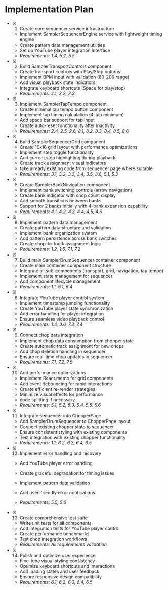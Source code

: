 # Implementation Plan

- [x] 1. Create core sequencer service infrastructure





  - Implement SamplerSequencerEngine service with lightweight timing engine
  - Create pattern data management utilities
  - Set up YouTube player integration interface
  - _Requirements: 1.4, 5.2, 5.5_


- [x] 2. Build SamplerTransportControls component




  - Create transport controls with Play/Stop buttons
  - Implement BPM input with validation (60-200 range)
  - Add visual playback state indicators
  - Integrate keyboard shortcuts (Space for play/stop)
  - _Requirements: 2.1, 2.2, 2.3_

- [x] 3. Implement SamplerTapTempo component





  - Create minimal tap tempo button component
  - Implement tap timing calculation (4-tap minimum)
  - Add space bar support for tap input
  - Create auto-reset functionality after inactivity
  - _Requirements: 2.4, 2.5, 2.6, 8.1, 8.2, 8.3, 8.4, 8.5, 8.6_

- [x] 4. Build SamplerSequencerGrid component





  - Create 16x16 grid layout with performance optimizations
  - Implement step toggle functionality
  - Add current step highlighting during playback
  - Create track assignment visual indicators
  - take already existing code from sequencer page where suitable
  - _Requirements: 3.1, 3.2, 3.3, 3.4, 3.5, 3.6, 5.1, 5.3_



- [x] 5. Create SamplerBankNavigation component




  - Implement bank switching controls (arrow navigation)
  - Create bank indicator with chop count display
  - Add smooth transitions between banks
  - Support for 2 banks initially with 4-bank expansion capability
  - _Requirements: 4.1, 4.2, 4.3, 4.4, 4.5, 4.6_

- [x] 6. Implement pattern data management










  - Create pattern data structure and validation
  - Implement bank organization system
  - Add pattern persistence across bank switches
  - Create chop-to-track assignment logic
  - _Requirements: 1.2, 1.5, 7.1, 7.2_

- [x] 7. Build main SamplerDrumSequencer container component




  - Create main container component structure
  - Integrate all sub-components (transport, grid, navigation, tap tempo)
  - Implement state management for sequencer
  - Add component lifecycle management
  - _Requirements: 1.1, 6.1, 6.4_

- [x] 8. Integrate YouTube player control system






  - Implement timestamp jumping functionality
  - Create YouTube player state synchronization
  - Add error handling for player integration
  - Ensure seamless video playback control
  - _Requirements: 1.4, 3.6, 7.3, 7.4_

- [x] 9. Connect chop data integration
  - Implement chop data consumption from chopper state
  - Create automatic track assignment for new chops
  - Add chop deletion handling in sequencer
  - Ensure real-time chop updates in sequencer
  - _Requirements: 7.1, 7.2, 7.5_

- [x] 10. Add performance optimizations
  - Implement React.memo for grid components
  - Add event debouncing for rapid interactions
  - Create efficient re-render strategies
  - Minimize visual effects for performance
  - code splitting if necessary
  - _Requirements: 5.1, 5.2, 5.3, 5.4, 5.5, 5.6_

- [x] 11. Integrate sequencer into ChopperPage
  - Add SamplerDrumSequencer to ChopperPage layout
  - Connect existing chopper state to sequencer
  - Ensure consistent styling with existing components
  - Test integration with existing chopper functionality
  - _Requirements: 1.1, 6.2, 6.3, 6.4, 6.5_

- [x] 12. Implement error handling and recovery






  - Add YouTube player error handling
  - Create graceful degradation for timing issues
  - Implement pattern data validation
  - Add user-friendly error notifications

  - _Requirements: 5.5, 5.6_

- [x] 13. Create comprehensive test suite
  - Write unit tests for all components
  - Add integration tests for YouTube player control
  - Create performance benchmarks
  - Test chop integration workflows
  - _Requirements: All requirements validation_

- [x] 14. Polish and optimize user experience
  - Fine-tune visual styling consistency
  - Optimize keyboard shortcuts and interactions
  - Add loading states and user feedback
  - Ensure responsive design compatibility
  - _Requirements: 6.1, 6.2, 6.3, 6.4, 6.5_